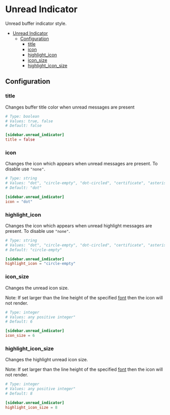 # Unread Indicator

Unread buffer indicator style.

- [Unread Indicator](#unread-indicator)
  - [Configuration](#configuration)
    - [title](#title)
    - [icon](#icon)
    - [highlight\_icon](#highlight_icon)
    - [icon\_size](#icon_size)
    - [highlight\_icon\_size](#highlight_icon_size)

## Configuration

### title

Changes buffer title color when unread messages are present

```toml
# Type: boolean
# Values: true, false
# Default: false

[sidebar.unread_indicator]
title = false
```

### icon

Changes the icon which appears when unread messages are present. To disable use `"none"`.

```toml
# Type: string
# Values: "dot", "circle-empty", "dot-circled", "certificate", "asterisk", "speaker", "lightbulb", "star", "none"
# Default: "dot"

[sidebar.unread_indicator]
icon = "dot"
```

### highlight_icon

Changes the icon which appears when unread highlight messages are present. To disable use `"none"`.

```toml
# Type: string
# Values: "dot", "circle-empty", "dot-circled", "certificate", "asterisk", "speaker", "lightbulb", "star", "none"
# Default: "circle-empty"

[sidebar.unread_indicator]
highlight_icon = "circle-empty"
```

### icon_size

Changes the unread icon size.

Note: If set larger than the line height of the specified [font](../font/) then the icon will not render.

```toml
# Type: integer
# Values: any positive integer"
# Default: 6

[sidebar.unread_indicator]
icon_size = 6
```

### highlight_icon_size

Changes the highlight unread icon size.

Note: If set larger than the line height of the specified [font](../font/) then the icon will not render.

```toml
# Type: integer
# Values: any positive integer"
# Default: 8

[sidebar.unread_indicator]
highlight_icon_size = 8
```
